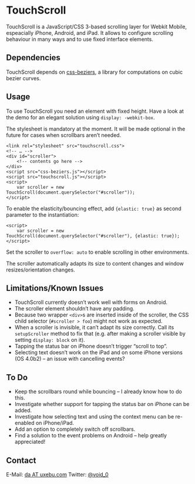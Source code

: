 TouchScroll
=======================================

TouchScroll is a JavaScript/CSS 3-based scrolling layer for Webkit Mobile, espeacially iPhone, Android, and iPad. It allows to configure scrolling behaviour in many ways and to use fixed interface elements.



Dependencies
---------------------------------------

TouchScroll depends on [css-beziers][], a library for computations on cubic bezier curves.

[css-beziers]: http://github.com/davidaurelio/css-beziers



Usage
---------------------------------------

To use TouchScroll you need an element with fixed height. Have a look at the demo for an elegant solution using `display: -webkit-box`.

The stylesheet is mandatory at the moment. It will be made optional in the future for cases when scrollbars aren’t needed.

    <link rel="stylesheet" src="touchscroll.css">
    <!-- … -->
    <div id="scroller">
        <!-- contents go here -->
    </div>
    <script src="css-beziers.js"></script>
    <script src="touchscroll.js"></script>
    <script>
        var scroller = new TouchScroll(document.querySelector("#scroller"));
    </script>

To enable the elasticity/bouncing effect, add `{elastic: true}` as second parameter to the instantiation:

    <script>
        var scroller = new TouchScroll(document.querySelector("#scroller"), {elastic: true});
    </script>

Set the scroller to `overflow: auto` to enable scrolling in other environments.

The scroller automatically adapts its size to content changes and window resizes/orientation changes.



Limitations/Known Issues
---------------------------------------

 - TouchScroll currently doesn’t work well with forms on Android.
 - The scroller element shouldn’t have any padding.
 - Because two wrapper `<div>`s are inserted inside of the scroller, the CSS
   child selector (`#scroller > foo`) might not work as expected.
 - When a scroller is invisible, it can’t adapt its size correctly. Call its `setupScroller` method to fix that (e.g. after making a scroller visible by setting `display: block` on it).
 - Tapping the status bar on iPhone doesn’t trigger “scroll to top”.
 - Selecting text doesn’t work on the iPad and on some iPhone versions (OS 4.0b2) – an issue with cancelling events?



To Do
---------------------------------------
 - Keep the scrollbars round while bouncing – I already know how to do this.
 - Investigate whether support for tapping the status bar on iPhone can be added.
 - Investigate how selecting text and using the context menu can be re-enabled on iPhone/iPad.
 - Add an option to completely switch off scrollbars.
 - Find a solution to the event problems on Android – help greatly appreciated!



Contact
---------------------------------------

E-Mail: [da AT uxebu.com](mailto:da%20AT%20uxebu.com)
Twitter: [@void_0](http://twitter.com/void_0)
